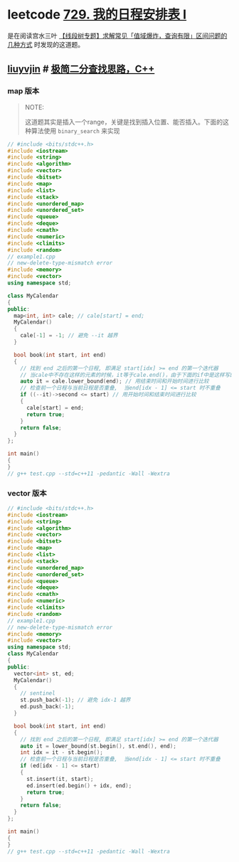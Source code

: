 # leetcode [729. 我的日程安排表 I](https://leetcode.cn/problems/my-calendar-i/)

是在阅读宫水三叶 [【线段树专题】求解常见「值域爆炸，查询有限」区间问题的几种方式](https://mp.weixin.qq.com/s/9Y--nNzFgmGfqD5qtB9Hxw) 时发现的这道题。



## [liuyvjin](https://leetcode.cn/u/liuyvjin/) # [极简二分查找思路，C++](https://leetcode.cn/problems/my-calendar-i/solution/by-liuyvjin-dsho/)

### map 版本

> NOTE:
>
> 这道题其实是插入一个range，关键是找到插入位置、能否插入。下面的这种算法使用 `binary_search` 来实现

```c++
// #include <bits/stdc++.h>
#include <iostream>
#include <string>
#include <algorithm>
#include <vector>
#include <bitset>
#include <map>
#include <list>
#include <stack>
#include <unordered_map>
#include <unordered_set>
#include <queue>
#include <deque>
#include <cmath>
#include <numeric>
#include <climits>
#include <random>
// example1.cpp
// new-delete-type-mismatch error
#include <memory>
#include <vector>
using namespace std;

class MyCalendar
{
public:
  map<int, int> cale; // cale[start] = end;
  MyCalendar()
  {
    cale[-1] = -1; // 避免 --it 越界
  }

  bool book(int start, int end)
  {
    // 找到 end 之后的第一个日程, 即满足 start[idx] >= end 的第一个迭代器
    // 当cale中不存在这样的元素的时候，it等于cale.end()，由于下面的if中是这样写的: --it，因此这种写法能够保证总是生效，即使为空
    auto it = cale.lower_bound(end); // 用结束时间和开始时间进行比较
    // 检查前一个日程与当前日程是否重叠,  当end[idx - 1] <= start 时不重叠
    if ((--it)->second <= start) // 用开始时间和结束时间进行比较
    {
      cale[start] = end;
      return true;
    }
    return false;
  }
};

int main()
{
}
// g++ test.cpp --std=c++11 -pedantic -Wall -Wextra

```

### vector 版本

```c++
// #include <bits/stdc++.h>
#include <iostream>
#include <string>
#include <algorithm>
#include <vector>
#include <bitset>
#include <map>
#include <list>
#include <stack>
#include <unordered_map>
#include <unordered_set>
#include <queue>
#include <deque>
#include <cmath>
#include <numeric>
#include <climits>
#include <random>
// example1.cpp
// new-delete-type-mismatch error
#include <memory>
#include <vector>
using namespace std;
class MyCalendar
{
public:
  vector<int> st, ed;
  MyCalendar()
  {
    // sentinel
    st.push_back(-1); // 避免 idx-1 越界
    ed.push_back(-1);
  }

  bool book(int start, int end)
  {
    // 找到 end 之后的第一个日程, 即满足 start[idx] >= end 的第一个迭代器
    auto it = lower_bound(st.begin(), st.end(), end);
    int idx = it - st.begin();
    // 检查前一个日程与当前日程是否重叠,  当end[idx - 1] <= start 时不重叠
    if (ed[idx - 1] <= start)
    {
      st.insert(it, start);
      ed.insert(ed.begin() + idx, end);
      return true;
    }
    return false;
  }
};

int main()
{
}
// g++ test.cpp --std=c++11 -pedantic -Wall -Wextra

```

